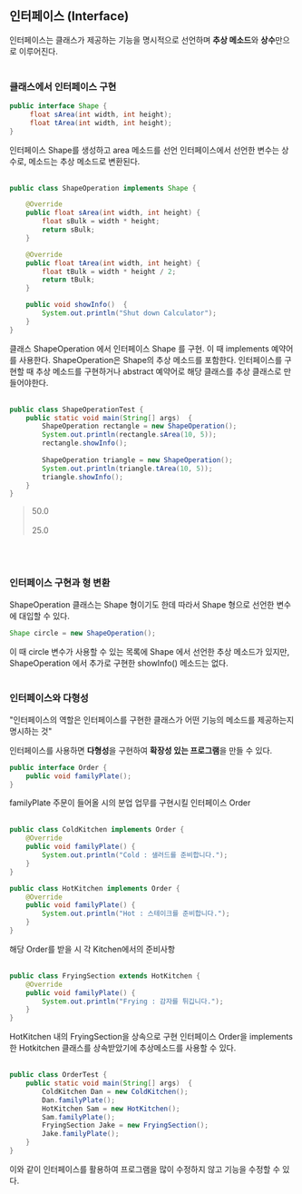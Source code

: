 ## 인터페이스 (Interface)
인터페이스는 클래스가 제공하는 기능을 명시적으로 선언하며 **추상 메소드**와 **상수**만으로 이루어진다.
<br></br>
### 클래스에서 인터페이스 구현
```java
public interface Shape {
	 float sArea(int width, int height);
	 float tArea(int width, int height);
}
```
인터페이스 Shape를 생성하고 area 메소드를 선언
인터페이스에서 선언한 변수는 상수로, 메소드는 추상 메소드로 변환된다.
<br></br>
```java
public class ShapeOperation implements Shape {

	@Override
	public float sArea(int width, int height) {
		float sBulk = width * height;
		return sBulk;
	}

	@Override
	public float tArea(int width, int height) {
		float tBulk = width * height / 2;
		return tBulk;
	}

	public void showInfo()	{
		System.out.println("Shut down Calculator");
	}
}

```
클래스 ShapeOperation 에서 인터페이스 Shape 를 구현. 이 때 implements 예약어를 사용한다.
ShapeOperation은 Shape의 추상 메소드를 포함한다.
인터페이스를 구현할 때 추상 메소드를 구현하거나 abstract 예약어로 해당 클래스를 추상 클래스로 만들어야한다.
<br></br>
```java
public class ShapeOperationTest {
	public static void main(String[] args)	{
		ShapeOperation rectangle = new ShapeOperation();
		System.out.println(rectangle.sArea(10, 5));
		rectangle.showInfo();
		
		ShapeOperation triangle = new ShapeOperation();
		System.out.println(triangle.tArea(10, 5));
		triangle.showInfo();
	}
}
```
>50.0<br></br>
>25.0

<br></br>
### 인터페이스 구현과 형 변환
ShapeOperation 클래스는 Shape 형이기도 한데 따라서 Shape 형으로 선언한 변수에 대입할 수 있다.
```java
Shape circle = new ShapeOperation();
```
이 때 circle 변수가 사용할 수 있는 목록에 Shape 에서 선언한 추상 메소드가 있지만, ShapeOperation 에서 추가로 구현한 showInfo() 메소드는 없다.
<br></br>
### 인터페이스와 다형성

"인터페이스의 역할은 인터페이스를 구현한 클래스가 어떤 기능의 메소드를 제공하는지 명시하는 것"

인터페이스를 사용하면 **다형성**을 구현하여 **확장성 있는 프로그램**을 만들 수 있다.

```java
public interface Order {
	public void familyPlate();
}
```
familyPlate 주문이 들어올 시의 분업 업무를 구현시킬 인터페이스 Order
<br></br>
```java
public class ColdKitchen implements Order {
	@Override
	public void familyPlate() {
		System.out.println("Cold : 샐러드를 준비합니다.");
	}
}
```
```java
public class HotKitchen implements Order {
	@Override
	public void familyPlate() {
		System.out.println("Hot : 스테이크를 준비합니다.");
	}
}
```
해당 Order를 받을 시 각 Kitchen에서의 준비사항
<br></br>
```java
public class FryingSection extends HotKitchen {
	@Override
	public void familyPlate() {
		System.out.println("Frying : 감자를 튀깁니다.");
	}
}
```
HotKitchen 내의 FryingSection을 상속으로 구현
인터페이스 Order을 implements 한 Hotkitchen 클래스를 상속받았기에 추상메소드를 사용할 수 있다.
<br></br>
```java
public class OrderTest {
	public static void main(String[] args)	{
		ColdKitchen Dan = new ColdKitchen();
		Dan.familyPlate();
		HotKitchen Sam = new HotKitchen();
		Sam.familyPlate();
		FryingSection Jake = new FryingSection();
		Jake.familyPlate();
	}
}
```
이와 같이 인터페이스를 활용하여 프로그램을 많이 수정하지 않고 기능을 수정할 수 있다.
